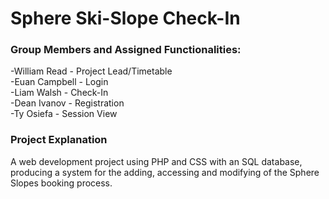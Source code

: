 # Sphere Ski-Slope Check-In



### Group Members and Assigned Functionalities:
-William Read - Project Lead/Timetable  
-Euan Campbell - Login  
-Liam Walsh - Check-In  
-Dean Ivanov - Registration  
-Ty Osiefa - Session View  

### Project Explanation
A web development project using PHP and CSS with an SQL database, producing a system for the adding, accessing and modifying of the Sphere Slopes booking process.

